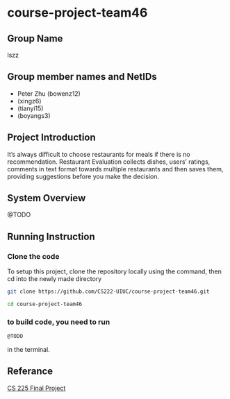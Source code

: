 # course-project-team46

## Group Name

lszz

## Group member names and NetIDs

* Peter Zhu (bowenz12)
*  (xingz6)
*  (tianyi15)
*  (boyangs3)

## Project Introduction

It’s always difficult to choose restaurants for meals if there is no recommendation. Restaurant Evaluation collects dishes, users’ ratings, comments in text format towards multiple restaurants and then saves them, providing suggestions before you make the decision.

## System Overview

@TODO

## Running Instruction

### Clone the code

To setup this project, clone the repository locally using the command, then cd into the newly made directory

```bash
git clone https://github.com/CS222-UIUC/course-project-team46.git

cd course-project-team46
```

### to build code, you need to run

```bash
@TODO
```

in the terminal.


## Referance

[CS 225 Final Project](https://courses.engr.illinois.edu/cs225/fa2022/pages/final_project.html)
